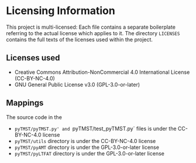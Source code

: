 # Licensing Information

This project is multi-licensed: Each file contains a separate boilerplate
referring to the actual license which applies to it.
The directory `LICENSES` contains the full texts of the licenses used within
the project.

## Licenses used
- Creative Commons Attribution-NonCommercial 4.0 International License
  (CC-BY-NC-4.0)
- GNU General Public License v3.0 (GPL-3.0-or-later)

## Mappings

The source code in the
- `pyTMST/pyTMST.py' and `pyTMST/test_pyTMST.py` files is under the
  CC-BY-NC-4.0 license
- `pyTMST/utils` directory is under the CC-BY-NC-4.0 license
- `pyTMST/pyAMT` directory is under the GPL-3.0-or-later license
- `pyTMST/pyLTFAT` directory is under the GPL-3.0-or-later license

